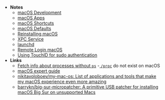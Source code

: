 - **Notes**
	- [macOS Development](macOS%20Development.md)
	- [macOS Apps](macOS/macOS%20Apps.md)
	- [macOS Shortcuts](macOS/macOS%20Shortcuts.md)
	- [macOS Defaults](macOS/macOS%20Defaults.md)
	- [Reinstalling macOS](macOS/macOS%20Notes/Reinstalling%20macOS.md)
	- [XPC Service](macOS/macOS%20Notes/XPC%20Service.md)
	- [launchd](macOS/macOS%20Notes/launchd.md)
	- [Remote Login macOS](macOS/macOS%20Notes/Remote%20Login%20macOS.md)
	- [Using TouchID for sudo authentication](Using%20TouchID%20for%20sudo%20authentication.md)
- **Links**
	- [Fetch info about processes without `ps`](https://developer.apple.com/library/archive/documentation/System/Conceptual/ManPages_iPhoneOS/man3/sysctl.3.html)
		-[ `/proc`](https://tldp.org/LDP/Linux-Filesystem-Hierarchy/html/proc.html) do not exist on macOS
	- [macOS expert guide](https://gambala.notion.site/macOS-expert-guide-47546dd2d9ca482fa013032bcfb58cee)
	- [nikitavoloboev/my-mac-os: List of applications and tools that make my macOS experience even more amazing](https://github.com/nikitavoloboev/my-mac-os)
	- [barrykn/big-sur-micropatcher: A primitive USB patcher for installing macOS Big Sur on unsupported Macs](https://github.com/barrykn/big-sur-micropatcher)